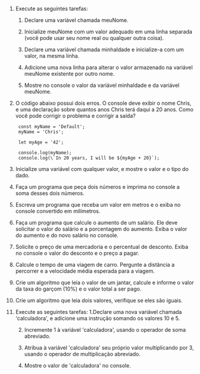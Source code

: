 1. Execute as seguintes tarefas:
    1. Declare uma variável chamada meuNome.
    
    2. Inicialize meuNome com um valor adequado em uma linha separada (você pode usar seu nome real ou qualquer outra coisa).

    3. Declare uma variável chamada minhaIdade e inicialize-a com um valor, na mesma linha.

    4. Adicione uma nova linha para alterar o valor armazenado na variável meuNome existente por outro nome.

    5. Mostre no console o valor da variável minhaIdade e da variável meuNome.

2. O código abaixo possui dois erros. O console deve exibir o nome Chris, e uma declaração sobre quantos anos Chris terá daqui a 20 anos. Como você pode corrigir o problema e corrigir a saída?
    
        const myName = 'Default';    
        myName = 'Chris';

        let myAge = '42';

        console.log(myName);    
        console.log(\`In 20 years, I will be ${myAge + 20}`);

3. Inicialize uma variável com qualquer valor, e mostre o valor e o tipo do dado.

4. Faça um programa que peça dois números e imprima no console a soma desses dois números.

5. Escreva um programa que receba um valor em metros e o exiba no console convertido em milímetros.

6. Faça um programa que calcule o aumento de um salário. Ele deve solicitar o valor do salário e a porcentagem do aumento. Exiba o valor do aumento e do novo salário no console.

7. Solicite o preço de uma mercadoria e o percentual de desconto. Exiba no console o valor do desconto e o preço a pagar.

8. Calcule o tempo de uma viagem de carro. Pergunte a distância a percorrer e a velocidade média esperada para a viagem.

9. Crie um algoritmo que leia o valor de um jantar, calcule e informe o valor da taxa do garçom (10%) e o valor total a ser pago.

10.  Crie um algoritmo que leia dois valores, verifique se eles são iguais.

11. Execute as seguintes tarefas:
    1.Declare uma nova variável chamada 'calculadora', e adicione uma instrução somando os valores 10 e 5.

    2. Incremente 1 à variável 'calculadora', usando o operador de soma abreviado.

    3. Atribua à variável 'calculadora' seu próprio valor multiplicando por 3, usando o operador de multiplicação abreviado.
    
    4. Mostre o valor de 'calculadora' no console.